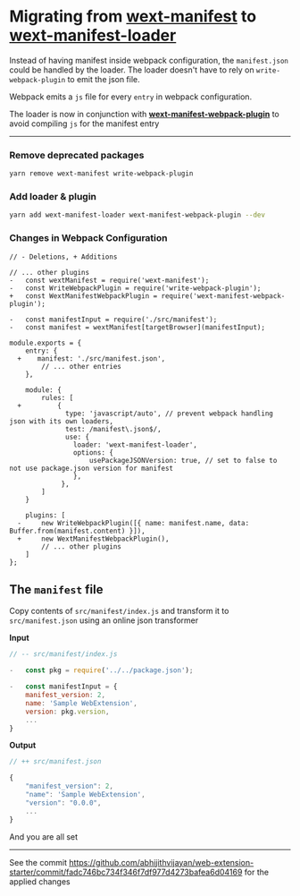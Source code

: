 # Migrating from [wext-manifest](https://www.npmjs.com/package/wext-manifest) to [wext-manifest-loader](https://www.npmjs.com/package/wext-manifest-loader)

Instead of having manifest inside webpack configuration, the `manifest.json` could be handled by the loader.
The loader doesn't have to rely on `write-webpack-plugin` to emit the json file.

Webpack emits a `js` file for every `entry` in webpack configuration.

The loader is now in conjunction with **[wext-manifest-webpack-plugin](https://www.npmjs.com/package/wext-manifest-webpack-plugin)** to avoid compiling `js` for the manifest entry

<hr />

### Remove deprecated packages

```sh
yarn remove wext-manifest write-webpack-plugin
```

### Add loader & plugin

```sh
yarn add wext-manifest-loader wext-manifest-webpack-plugin --dev
```

### Changes in Webpack Configuration

```
// - Deletions, + Additions

// ... other plugins
-   const wextManifest = require('wext-manifest');
-   const WriteWebpackPlugin = require('write-webpack-plugin');
+   const WextManifestWebpackPlugin = require('wext-manifest-webpack-plugin');

-   const manifestInput = require('./src/manifest');
-   const manifest = wextManifest[targetBrowser](manifestInput);

module.exports = {
    entry: {
  +    manifest: './src/manifest.json',
        // ... other entries
    },

    module: {
        rules: [
  +         {
              type: 'javascript/auto', // prevent webpack handling json with its own loaders,
              test: /manifest\.json$/,
          	  use: {
          		loader: 'wext-manifest-loader',
          		options: {
            		usePackageJSONVersion: true, // set to false to not use package.json version for manifest
          		},
        	 },
        ]
    }

    plugins: [
  -     new WriteWebpackPlugin([{ name: manifest.name, data: Buffer.from(manifest.content) }]),
  +     new WextManifestWebpackPlugin(),
        // ... other plugins
    ]
};
```

## The `manifest` file

Copy contents of `src/manifest/index.js` and transform it to `src/manifest.json` using an online json transformer

**Input**
```js
// -- src/manifest/index.js

-   const pkg = require('../../package.json');

-   const manifestInput = {
    manifest_version: 2,
    name: 'Sample WebExtension',
    version: pkg.version,
    ...
}
```
**Output**
```js
// ++ src/manifest.json

{
    "manifest_version": 2,
    "name": 'Sample WebExtension',
    "version": "0.0.0",
    ...
}

```

And you are all set

<hr />

See the commit https://github.com/abhijithvijayan/web-extension-starter/commit/fadc746bc734f346f7df977d4273bafea6d04169 for the applied changes
